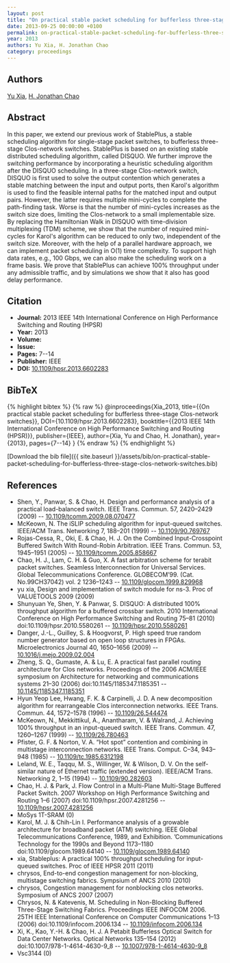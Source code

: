 ```yaml
---
layout: post
title: "On practical stable packet scheduling for bufferless three-stage Clos-network switches"
date: 2013-09-25 00:00:00 +0100
permalink: on-practical-stable-packet-scheduling-for-bufferless-three-stage-clos-network-switches
year: 2013
authors: Yu Xia, H. Jonathan Chao
category: proceedings
---
```

 
## Authors
[Yu Xia](authors/yu-xia), [H. Jonathan Chao](authors/h-jonathan-chao)
 
## Abstract
In this paper, we extend our previous work of StablePlus, a stable scheduling algorithm for single-stage packet switches, to bufferless three-stage Clos-network switches. StablePlus is based on an existing stable distributed scheduling algorithm, called DISQUO. We further improve the switching performance by incorporating a heuristic scheduling algorithm after the DISQUO scheduling. In a three-stage Clos-network switch, DISQUO is first used to solve the output contention which generates a stable matching between the input and output ports, then Karol's algorithm is used to find the feasible internal paths for the matched input and output pairs. However, the latter requires multiple mini-cycles to complete the path-finding task. Worse is that the number of mini-cycles increases as the switch size does, limiting the Clos-network to a small implementable size. By replacing the Hamiltonian Walk in DISQUO with time-division multiplexing (TDM) scheme, we show that the number of required mini-cycles for Karol's algorithm can be reduced to only two, independent of the switch size. Moreover, with the help of a parallel hardware approach, we can implement packet scheduling in O(1) time complexity. To support high data rates, e.g., 100 Gbps, we can also make the scheduling work on a frame basis. We prove that StablePlus can achieve 100% throughput under any admissible traffic, and by simulations we show that it also has good delay performance.
 
## Citation
- **Journal:** 2013 IEEE 14th International Conference on High Performance Switching and Routing (HPSR)
- **Year:** 2013
- **Volume:** 
- **Issue:** 
- **Pages:** 7--14
- **Publisher:** IEEE
- **DOI:** [10.1109/hpsr.2013.6602283](https://doi.org/10.1109/hpsr.2013.6602283)
 
## BibTeX
{% highlight bibtex %}
{% raw %}
@inproceedings{Xia_2013,
  title={{On practical stable packet scheduling for bufferless three-stage Clos-network switches}},
  DOI={10.1109/hpsr.2013.6602283},
  booktitle={{2013 IEEE 14th International Conference on High Performance Switching and Routing (HPSR)}},
  publisher={IEEE},
  author={Xia, Yu and Chao, H. Jonathan},
  year={2013},
  pages={7--14}
}
{% endraw %}
{% endhighlight %}
 
[Download the bib file]({{ site.baseurl }}/assets/bib/on-practical-stable-packet-scheduling-for-bufferless-three-stage-clos-network-switches.bib)
 
## References
- Shen, Y., Panwar, S. & Chao, H. Design and performance analysis of a practical load-balanced switch. IEEE Trans. Commun. 57, 2420–2429 (2009) -- [10.1109/tcomm.2009.08.070477](https://doi.org/10.1109/tcomm.2009.08.070477)
- McKeown, N. The iSLIP scheduling algorithm for input-queued switches. IEEE/ACM Trans. Networking 7, 188–201 (1999) -- [10.1109/90.769767](https://doi.org/10.1109/90.769767)
- Rojas-Cessa, R., Oki, E. & Chao, H. J. On the Combined Input-Crosspoint Buffered Switch With Round-Robin Arbitration. IEEE Trans. Commun. 53, 1945–1951 (2005) -- [10.1109/tcomm.2005.858667](https://doi.org/10.1109/tcomm.2005.858667)
- Chao, H. J., Lam, C. H. & Guo, X. A fast arbitration scheme for terabit packet switches. Seamless Interconnection for Universal Services. Global Telecommunications Conference. GLOBECOM’99. (Cat. No.99CH37042) vol. 2 1236–1243 -- [10.1109/glocom.1999.829968](https://doi.org/10.1109/glocom.1999.829968)
- yu xia, Design and implementation of switch module for ns-3. Proc of VALUETOOLS 2009 (2009)
- Shunyuan Ye, Shen, Y. & Panwar, S. DISQUO: A distributed 100% throughput algorithm for a buffered crossbar switch. 2010 International Conference on High Performance Switching and Routing 75–81 (2010) doi:10.1109/hpsr.2010.5580261 -- [10.1109/hpsr.2010.5580261](https://doi.org/10.1109/hpsr.2010.5580261)
- Danger, J.-L., Guilley, S. & Hoogvorst, P. High speed true random number generator based on open loop structures in FPGAs. Microelectronics Journal 40, 1650–1656 (2009) -- [10.1016/j.mejo.2009.02.004](https://doi.org/10.1016/j.mejo.2009.02.004)
- Zheng, S. Q., Gumaste, A. & Lu, E. A practical fast parallel routing architecture for Clos networks. Proceedings of the 2006 ACM/IEEE symposium on Architecture for networking and communications systems 21–30 (2006) doi:10.1145/1185347.1185351 -- [10.1145/1185347.1185351](https://doi.org/10.1145/1185347.1185351)
- Hyun Yeop Lee, Hwang, F. K. & Carpinelli, J. D. A new decomposition algorithm for rearrangeable Clos interconnection networks. IEEE Trans. Commun. 44, 1572–1578 (1996) -- [10.1109/26.544474](https://doi.org/10.1109/26.544474)
- McKeown, N., Mekkittikul, A., Anantharam, V. & Walrand, J. Achieving 100% throughput in an input-queued switch. IEEE Trans. Commun. 47, 1260–1267 (1999) -- [10.1109/26.780463](https://doi.org/10.1109/26.780463)
- Pfister, G. F. & Norton, V. A. “Hot spot” contention and combining in multistage interconnection networks. IEEE Trans. Comput. C–34, 943–948 (1985) -- [10.1109/tc.1985.6312198](https://doi.org/10.1109/tc.1985.6312198)
- Leland, W. E., Taqqu, M. S., Willinger, W. & Wilson, D. V. On the self-similar nature of Ethernet traffic (extended version). IEEE/ACM Trans. Networking 2, 1–15 (1994) -- [10.1109/90.282603](https://doi.org/10.1109/90.282603)
- Chao, H. J. & Park, J. Flow Control in a Multi-Plane Multi-Stage Buffered Packet Switch. 2007 Workshop on High Performance Switching and Routing 1–6 (2007) doi:10.1109/hpsr.2007.4281256 -- [10.1109/hpsr.2007.4281256](https://doi.org/10.1109/hpsr.2007.4281256)
- MoSys 1T-SRAM (0)
- Karol, M. J. & Chih-Lin I. Performance analysis of a growable architecture for broadband packet (ATM) switching. IEEE Global Telecommunications Conference, 1989, and Exhibition. ’Communications Technology for the 1990s and Beyond 1173–1180 doi:10.1109/glocom.1989.64140 -- [10.1109/glocom.1989.64140](https://doi.org/10.1109/glocom.1989.64140)
- xia, Stableplus: A practical 100% throughput scheduling for input-queued switches. Proc of IEEE HPSR 2011 (2011)
- chrysos, End-to-end congestion management for non-blocking, multistage switching fabrics. Sympsium of ANCS 2010 (2010)
- chrysos, Congestion management for nonblocking clos networks. Symposium of ANCS 2007 (2007)
- Chrysos, N. & Katevenis, M. Scheduling in Non-Blocking Buffered Three-Stage Switching Fabrics. Proceedings IEEE INFOCOM 2006. 25TH IEEE International Conference on Computer Communications 1–13 (2006) doi:10.1109/infocom.2006.134 -- [10.1109/infocom.2006.134](https://doi.org/10.1109/infocom.2006.134)
- Xi, K., Kao, Y.-H. & Chao, H. J. A Petabit Bufferless Optical Switch for Data Center Networks. Optical Networks 135–154 (2012) doi:10.1007/978-1-4614-4630-9_8 -- [10.1007/978-1-4614-4630-9_8](https://doi.org/10.1007/978-1-4614-4630-9_8)
- Vsc3144 (0)

